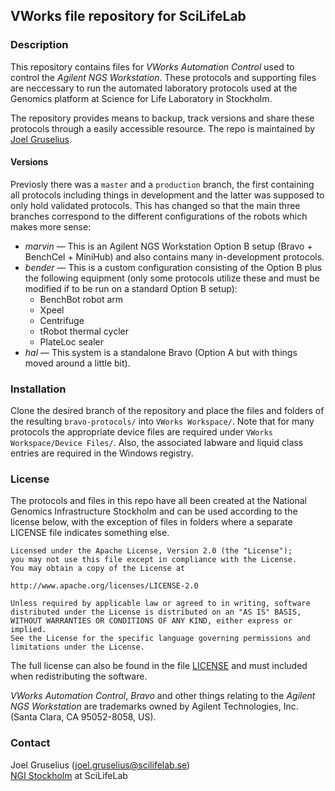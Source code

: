## VWorks file repository for SciLifeLab

### Description
This repository contains files for *VWorks Automation Control* used to control the *Agilent NGS Workstation*. These protocols and supporting files are neccessary to run the automated laboratory protocols used at the Genomics platform at Science for Life Laboratory in Stockholm.

The repository provides means to backup, track versions and share these protocols through a easily accessible resource. The repo is maintained by [Joel Gruselius](mailto:joel.gruselius@scilifelab.se).

#### Versions
Previosly there was a `master` and a `production` branch, the first containing all protocols including things in development and the latter was supposed to only hold validated protocols. This has changed so that the main three branches correspond to the different configurations of the robots which makes more sense:
- *marvin* &mdash; This is an Agilent NGS Workstation Option B setup (Bravo + BenchCel + MiniHub) and also contains many in-development protocols.
- *bender* &mdash; This is a custom configuration consisting of the Option B plus the following equipment (only some protocols utilize these and must be modified if to be run on a standard Option B setup):
	- BenchBot robot arm
	- Xpeel
	- Centrifuge
	- tRobot thermal cycler
	- PlateLoc sealer
- *hal* &mdash; This system is a standalone Bravo (Option A but with things moved around a little bit).

### Installation
Clone the desired branch of the repository and place the files and folders of the resulting `bravo-protocols/` into `VWorks Workspace/`. Note that for many protocols the appropriate device files are required under `VWorks Workspace/Device Files/`. Also, the associated labware and liquid class entries are required in the Windows registry.

### License
The protocols and files in this repo have all been created at the National Genomics Infrastructure Stockholm and can be used according to the license below, with the exception of files in folders where a separate LICENSE file indicates something else.

```
Licensed under the Apache License, Version 2.0 (the "License");
you may not use this file except in compliance with the License.
You may obtain a copy of the License at

http://www.apache.org/licenses/LICENSE-2.0

Unless required by applicable law or agreed to in writing, software
distributed under the License is distributed on an "AS IS" BASIS,
WITHOUT WARRANTIES OR CONDITIONS OF ANY KIND, either express or implied.
See the License for the specific language governing permissions and
limitations under the License.
```

The full license can also be found in the file [LICENSE](https://github.com/jgruselius/bravo-protocols/blob/marvin/LICENSE) and must included when redistributing the software.

*VWorks Automation Control*, *Bravo* and other things relating to the *Agilent NGS Workstation* are trademarks owned by Agilent Technologies, Inc. (Santa Clara, CA 95052-8058, US).

### Contact
Joel Gruselius ([joel.gruselius@scilifelab.se](mailto:joel.gruselius@scilifelab.se))<br />
[NGI Stockholm](https://www.scilifelab.se/facilities/ngi-stockholm/) at SciLifeLab<br />
